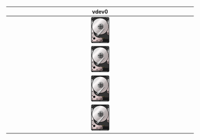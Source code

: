 | vdev0                                         |
|:---------------------------------------------:|
| <img src="img/disk.png" width=10% height=10%> |
| <img src="img/disk.png" width=10% height=10%> |
| <img src="img/disk.png" width=10% height=10%> |
| <img src="img/disk.png" width=10% height=10%> |